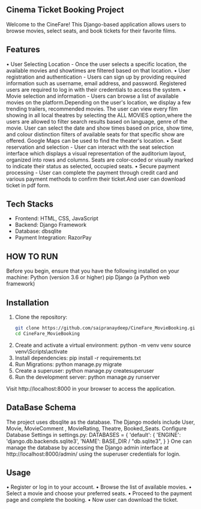 ## Cinema Ticket Booking Project

Welcome to the CineFare! This Django-based application allows users to browse movies, select seats, and book tickets for their favorite films.

## Features
 • User Selecting Location - Once the user selects a specific location, the available movies and showtimes are filtered based on that location.
 • User registration and authentication - Users can sign up by providing required information such as username, email address, and password.
     Registered users are required to log in with their credentials to access the system.
•	 Movie selection and information - Users can browse a list of available movies on the platform.Depending on the user's location, we display a few trending trailers, recommended movies.
     The user can view every film showing in all local theatres by selecting the ALL MOVIES option,where the users are allowed to filter search results based on language, genre of the movie.
     User can select the date and show times based on price, show time, and colour distinction filters of available seats for that specific show are offered.
     Google Maps can be used to find the theater's location.
•	Seat reservation and selection - User can interact with the seat selection interface which displays a visual representation of the auditorium layout, organized into rows and columns.
     Seats are color-coded or visually marked to indicate their status as selected, occupied seats. 
•	Secure payment processing - User can complete the payment through credit card and various payment methods to confirm their ticket.And user can download ticket in pdf form.

## Tech Stacks

- Frontend: HTML, CSS, JavaScript
- Backend: Django Framework
- Database: dbsqlite
- Payment Integration: RazorPay

## HOW TO RUN
Before you begin, ensure that you have the following installed on your machine:
Python (version 3.6 or higher)
pip
Django (a Python web framework)

 ## Installation

1. Clone the repository:
   ```bash
   git clone https://github.com/saipranaydeep/CineFare_MovieBooking.git
   cd CineFare_MovieBooking
2. Create and activate a virtual environment:
    python -m venv venv
    source  venv\Scripts\activate  
3. Install dependencies:
    pip install -r requirements.txt
4. Run Migrations:
    python manage.py migrate  
5. Create a superuser:
    python manage.py createsuperuser
6. Run the development server:
    python manage.py runserver

Visit http://localhost:8000 in your browser to access the application.

## DataBase Schema
The project uses dbsqlite as the database. The Django models include User, Movie, MovieComment , MovieRating, Theatre, Booked_Seats.
Configure Database Settings in settings.py:
  DATABASES = {
    'default': {
        'ENGINE': 'django.db.backends.sqlite3',
        'NAME': BASE_DIR / "db.sqlite3",
    }
}
One can manage the database by accessing the Django admin interface at http://localhost:8000/admin/ using the superuser credentials for login.

## Usage

•	Register or log in to your account.
• Browse the list of available movies.
•	Select a movie and choose your preferred seats.
•	Proceed to the payment page and complete the booking.
•	Now user can download the ticket.
